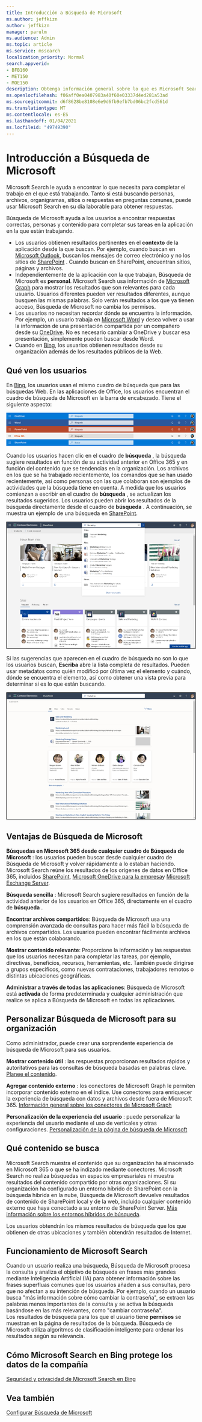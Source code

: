 ```yaml
---
title: Introducción a Búsqueda de Microsoft
ms.author: jeffkizn
author: jeffkizn
manager: parulm
ms.audience: Admin
ms.topic: article
ms.service: mssearch
localization_priority: Normal
search.appverid:
- BFB160
- MET150
- MOE150
description: Obtenga información general sobre lo que es Microsoft Search, sus ventajas y las aplicaciones compatibles con Microsoft Search.
ms.openlocfilehash: f06aff0ea0407983a40f60e03337d4ed281a53ad
ms.sourcegitcommit: d6f8628be8108e6e9d6fb9efb7bd06bc2fcd561d
ms.translationtype: MT
ms.contentlocale: es-ES
ms.lasthandoff: 01/04/2021
ms.locfileid: "49749390"
---
```

# <a name="overview-of-microsoft-search"></a>Introducción a Búsqueda de Microsoft

Microsoft Search le ayuda a encontrar lo que necesita para completar el trabajo en el que está trabajando. Tanto si está buscando personas, archivos, organigramas, sitios o respuestas en preguntas comunes, puede usar Microsoft Search en su día laborable para obtener respuestas.

Búsqueda de Microsoft ayuda a los usuarios a encontrar respuestas correctas, personas y contenido para completar sus tareas en la aplicación en la que están trabajando.

- Los usuarios obtienen resultados pertinentes en el **contexto** de la aplicación desde la que buscan. Por ejemplo, cuando buscan en [Microsoft Outlook](https://www.microsoft.com/outlook), buscan los mensajes de correo electrónico y no los sitios de [SharePoint](http://sharepoint.com/) . Cuando buscan en SharePoint, encuentran sitios, páginas y archivos.
- Independientemente de la aplicación con la que trabajan, Búsqueda de Microsoft es **personal**. Microsoft Search usa información de [Microsoft Graph](https://developer.microsoft.com/graph/) para mostrar los resultados que son relevantes para cada usuario. Usuarios diferentes pueden ver resultados diferentes, aunque busquen las mismas palabras. Solo verán resultados a los que ya tienen acceso, Búsqueda de Microsoft no cambia los permisos.
- Los usuarios no necesitan recordar dónde se encuentra la información. Por ejemplo, un usuario trabaja en [Microsoft Word](https://products.office.com/word) y desea volver a usar la información de una presentación compartida por un compañero desde su [OneDrive](https://onedrive.live.com/about/). No es necesario cambiar a OneDrive y buscar esa presentación, simplemente pueden buscar desde Word.
- Cuando en [Bing](https://bing.com), los usuarios obtienen resultados desde su organización además de los resultados públicos de la Web.

## <a name="what-users-see"></a>Qué ven los usuarios

En [Bing](https://bing.com), los usuarios usan el mismo cuadro de búsqueda que para las búsquedas Web. En las aplicaciones de Office, los usuarios encuentran el cuadro de búsqueda de Microsoft en la barra de encabezado. Tiene el siguiente aspecto:

![Capturas de pantalla de ventanas de aplicaciones con el cuadro de Búsqueda de Microsoft en la barra del encabezado](media/Headings_520.png)

Cuando los usuarios hacen clic en el cuadro de **búsqueda** , la búsqueda sugiere resultados en función de su actividad anterior en Office 365 y en función del contenido que se tendencias en la organización. Los archivos en los que se ha trabajado recientemente, los comandos que se han usado recientemente, así como personas con las que colaboran son ejemplos de actividades que la búsqueda tiene en cuenta. A medida que los usuarios comienzan a escribir en el cuadro de **búsqueda** , se actualizan los resultados sugeridos. Los usuarios pueden abrir los resultados de la búsqueda directamente desde el cuadro de **búsqueda** . A continuación, se muestra un ejemplo de una búsqueda en [SharePoint](http://sharepoint.com/).

![Capturas de pantalla del cuadro de Búsqueda de Microsoft con una consulta y los resultados sugeridos](media/SERP_text_520.png)

Si las sugerencias que aparecen en el cuadro de búsqueda no son lo que los usuarios buscan, **Escriba** abre la lista completa de resultados. Pueden usar metadatos como quién modificó por última vez el elemento y cuándo, dónde se encuentra el elemento, así como obtener una vista previa para determinar si es lo que están buscando.

![Capturas de pantalla de página de resultados de Búsqueda de Microsoft](media/search_box.png)

## <a name="benefits-of-microsoft-search"></a>Ventajas de Búsqueda de Microsoft

**Búsquedas en Microsoft 365 desde cualquier cuadro de Búsqueda de Microsoft** : los usuarios pueden buscar desde cualquier cuadro de Búsqueda de Microsoft y volver rápidamente a lo estaban haciendo. Microsoft Search reúne los resultados de los orígenes de datos en Office 365, incluidos [SharePoint](http://sharepoint.com/), [Microsoft OneDrive para la empresa](https://onedrive.live.com/about/business/)y [Microsoft Exchange Server](https://products.office.com/exchange/microsoft-exchange-server).

**Búsqueda sencilla** : Microsoft Search sugiere resultados en función de la actividad anterior de los usuarios en Office 365, directamente en el cuadro de **búsqueda** .

**Encontrar archivos compartidos**: Búsqueda de Microsoft usa una comprensión avanzada de consultas para hacer más fácil la búsqueda de archivos compartidos. Los usuarios pueden encontrar fácilmente archivos en los que están colaborando.

**Mostrar contenido relevante**: Proporcione la información y las respuestas que los usuarios necesitan para completar las tareas, por ejemplo, directivas, beneficios, recursos, herramientas, etc. También puede dirigirse a grupos específicos, como nuevas contrataciones, trabajadores remotos o distintas ubicaciones geográficas.

**Administrar a través de todas las aplicaciones**: Búsqueda de Microsoft está **activada** de forma predeterminada y cualquier administración que realice se aplica a Búsqueda de Microsoft en todas las aplicaciones.

## <a name="tailoring-microsoft-search-to-your-organization"></a>Personalizar Búsqueda de Microsoft para su organización

Como administrador, puede crear una sorprendente experiencia de búsqueda de Microsoft para sus usuarios.

**Mostrar contenido útil** : las respuestas proporcionan resultados rápidos y autoritativos para las consultas de búsqueda basadas en palabras clave. [Planee el contenido](plan-your-content.md).

**Agregar contenido externo** : los conectores de Microsoft Graph le permiten incorporar contenido externo en el índice. Use conectores para enriquecer la experiencia de búsqueda con datos y archivos desde fuera de Microsoft 365. [Información general sobre los conectores de Microsoft Graph](connectors-overview.md)

**Personalización de la experiencia del usuario** : puede personalizar la experiencia del usuario mediante el uso de verticales y otras configuraciones. [Personalización de la página de búsqueda de Microsoft](customize-search-page.md)

## <a name="what-content-is-searched"></a>Qué contenido se busca

Microsoft Search muestra el contenido que su organización ha almacenado en Microsoft 365 o que se ha indizado mediante conectores. Microsoft Search no realiza búsquedas en espacios empresariales ni muestra resultados del contenido compartido por otras organizaciones. Si su organización ha configurado un entorno híbrido de SharePoint con la búsqueda híbrida en la nube, Búsqueda de Microsoft devuelve resultados de contenido de SharePoint local y de la web, incluido cualquier contenido externo que haya conectado a su entorno de SharePoint Server. [Más información sobre los entornos híbridos de búsqueda](https://docs.microsoft.com/sharepoint/hybrid/learn-about-cloud-hybrid-search-for-sharepoint).

Los usuarios obtendrán los mismos resultados de búsqueda que los que obtienen de otras ubicaciones y también obtendrán resultados de Internet.

## <a name="how-microsoft-search-works"></a>Funcionamiento de Microsoft Search

Cuando un usuario realiza una búsqueda, Búsqueda de Microsoft procesa la consulta y analiza el objetivo de búsqueda en frases más grandes mediante Inteligencia Artificial (IA) para obtener información sobre las frases superfluas comunes que los usuarios añaden a sus consultas, pero que no afectan a su intención de búsqueda. Por ejemplo, cuando un usuario busca "más información sobre cómo cambiar la contraseña", se extraen las palabras menos importantes de la consulta y se activa la búsqueda basándose en las más relevantes, como "cambiar contraseña".  
Los resultados de búsqueda para los que el usuario tiene **permisos** se muestran en la página de resultados de la búsqueda. Búsqueda de Microsoft utiliza algoritmos de clasificación inteligente para ordenar los resultados según su relevancia.

## <a name="how-microsoft-search-in-bing-protects-your-company-data"></a>Cómo Microsoft Search en Bing protege los datos de la compañía

[Seguridad y privacidad de Microsoft Search en Bing](security-for-search.md)

## <a name="see-also"></a>Vea también

[Configurar Búsqueda de Microsoft](setup-microsoft-search.md)
